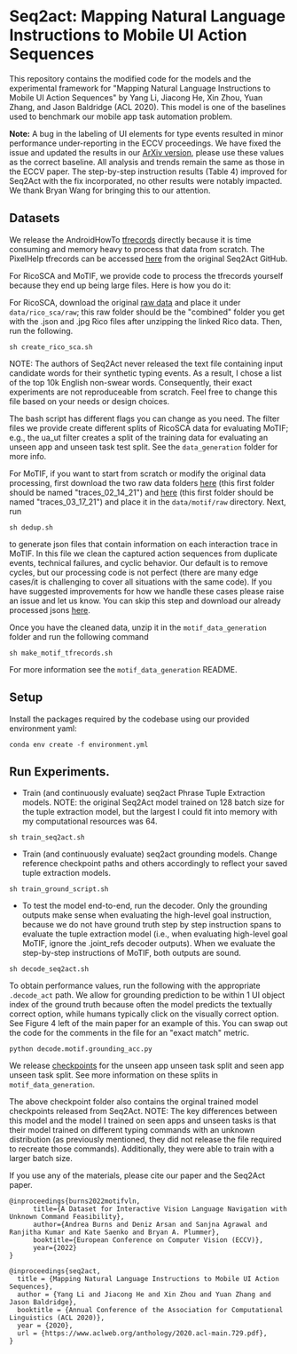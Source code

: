 # Seq2act: Mapping Natural Language Instructions to Mobile UI Action Sequences
This repository contains the modified code for the models and the experimental framework for "Mapping Natural Language Instructions to Mobile UI Action Sequences" by Yang Li, Jiacong He, Xin Zhou, Yuan Zhang, and Jason Baldridge (ACL 2020). This model is one of the baselines used to benchmark our mobile app task automation problem.

**Note:** A bug in the labeling of UI elements for type events resulted in minor performance under-reporting in the ECCV proceedings. We have fixed the issue and updated the results in our [ArXiv version](https://arxiv.org/abs/2202.02312), please use these values as the correct baseline. All analysis and trends remain the same as those in the ECCV paper. The step-by-step instruction results (Table 4) improved for Seq2Act with the fix incorporated, no other results were notably impacted. We thank Bryan Wang for bringing this to our attention.

## Datasets
We release the AndroidHowTo [tfrecords](https://drive.google.com/file/d/14ejeDhnPtFk54H2XQzU0ULPaoWb95hf4/view?usp=sharing) directly because it is time consuming and memory heavy to process that data from scratch. The PixelHelp tfrecords can be accessed [here](https://github.com/google-research-datasets/seq2act/tree/master/data/pixel_help) from the original Seq2Act GitHub. 

For RicoSCA and MoTIF, we provide code to process the tfrecords yourself because they end up being large files. Here is how you do it:

For RicoSCA, download the original [raw data](https://storage.googleapis.com/crowdstf-rico-uiuc-4540/rico_dataset_v0.1/unique_uis.tar.gz) and place it under `data/rico_sca/raw`; this raw folder should be the "combined" folder you get with the .json and .jpg Rico files after unzipping the linked Rico data. Then, run the following.

```
sh create_rico_sca.sh
```
 NOTE: The authors of Seq2Act never released the text file containing input candidate words for their synthetic typing events. As a result, I chose a list of the top 10k English non-swear words. Consequently, their exact experiments are not reproduceable from scratch. Feel free to change this file based on your needs or design choices.

The bash script has different flags you can change as you need. The filter files we provide create different splits of RicoSCA data for evaluating MoTIF; e.g., the ua_ut filter creates a split of the training data for evaluating an unseen app and unseen task test split. See the `data_generation` folder for more info.

For MoTIF, if you want to start from scratch or modify the original data processing, first download the two raw data folders [here](https://drive.google.com/file/d/1-NdVbSQXY6hcCsvCr-eZ_WKlNhTb8TRi/view?usp=sharing) (this first folder should be named "traces_02_14_21") and [here](https://drive.google.com/file/d/1-9t77IbaC-9ohnhellsDJlsgisToQqum/view?usp=sharing) (this first folder should be named "traces_03_17_21") and place it in the `data/motif/raw` directory. Next, run

```
sh dedup.sh
```

to generate json files that contain information on each interaction trace in MoTIF. 
In this file we clean the captured action sequences from duplicate events, technical failures, and cyclic behavior. Our default is to remove cycles, but our processing code is not perfect (there are many edge cases/it is challenging to cover all situations with the same code). If you have suggested improvements for how we handle these cases please raise an issue and let us know. You can skip this step and download our already processed jsons [here](https://drive.google.com/file/d/1Z-8u2Jqv_0D-7IOgUC0OghUXM1mhSooX/view?usp=sharing).

Once you have the cleaned data, unzip it in the `motif_data_generation` folder and run the following command

```
sh make_motif_tfrecords.sh
```

For more information see the `motif_data_generation` README.

## Setup

Install the packages required by the codebase using our provided environment yaml:

```
conda env create -f environment.yml
```

## Run Experiments.

* Train (and continuously evaluate) seq2act Phrase Tuple Extraction models. NOTE: the original Seq2Act model trained on 128 batch size for the tuple extraction model, but the largest I could fit into memory with my computational resources was 64.

```
sh train_seq2act.sh
```

* Train (and continuously evaluate) seq2act grounding models. Change reference checkpoint paths and others accordingly to reflect your saved tuple extraction models.

```
sh train_ground_script.sh
```

* To test the model end-to-end, run the decoder. Only the grounding outputs make sense when evaluating the high-level goal instruction, because we do not have ground truth step by step instruction spans to evaluate the tuple extraction model (i.e., when evaluating high-level goal MoTIF, ignore the .joint_refs decoder outputs). When we evaluate the step-by-step instructions of MoTIF, both outputs are sound.

```
sh decode_seq2act.sh
```

To obtain performance values, run the following with the appropriate `.decode_act` path. We allow for grounding prediction to be within 1 UI object index of the ground truth because often the model predicts the textually correct option, while humans typically click on the visually correct option. See Figure 4 left of the main paper for an example of this. You can swap out the code for the comments in the file for an "exact match" metric. 

```
python decode.motif.grounding_acc.py
```

We release [checkpoints](https://drive.google.com/file/d/1hLorKxa-GvrlsOCsV1U5v_hKMMOpvJWp/view?usp=sharing) for the unseen app unseen task split and seen app unseen task split. See more information on these splits in `motif_data_generation`.

The above checkpoint folder also contains the orginal trained model checkpoints released from Seq2Act. NOTE: The key differences between this model and the model I trained on seen apps and unseen tasks is that their model trained on different typing commands with an unknown distribution (as previously mentioned, they did not release the file required to recreate those commands). Additionally, they were able to train with a larger batch size.

If you use any of the materials, please cite our paper and the Seq2Act paper.

```
@inproceedings{burns2022motifvln,
      title={A Dataset for Interactive Vision Language Navigation with Unknown Command Feasibility}, 
      author={Andrea Burns and Deniz Arsan and Sanjna Agrawal and Ranjitha Kumar and Kate Saenko and Bryan A. Plummer},
      booktitle={European Conference on Computer Vision (ECCV)},
      year={2022}
}

@inproceedings{seq2act,
  title = {Mapping Natural Language Instructions to Mobile UI Action Sequences},
  author = {Yang Li and Jiacong He and Xin Zhou and Yuan Zhang and Jason Baldridge},
  booktitle = {Annual Conference of the Association for Computational Linguistics (ACL 2020)},
  year = {2020},
  url = {https://www.aclweb.org/anthology/2020.acl-main.729.pdf},
}
```
